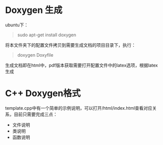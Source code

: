 # Doxygen 生成
ubuntu下：
> sudo apt-get install doxygen

将本文件夹下的配置文件拷贝到需要生成文档的项目目录下，执行：

> doxygen Doxyfile

生成文档即在html中，pdf版本获取需要打开配置文件中的latex选项，根据latex生成


# C++ Doxygen格式
template.cpp中有一个简单的示例说明，可以打开/html/index.html查看对应关系，目前只需要完成三点：
- 文件说明
- 类说明
- 函数说明
